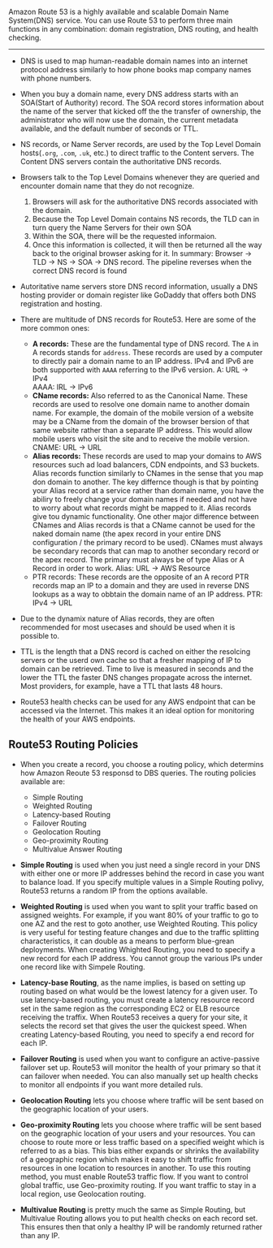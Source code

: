 
Amazon Route 53 is a highly available and scalable Domain Name System(DNS) service. You can use Route 53 to perform three main functions in any combination: domain registration, DNS routing, and health checking.

---

- DNS is used to map human-readable domain names into an internet protocol address similarly to how phone books map company names with phone numbers.

- When you buy a domain name, every DNS address starts with an SOA(Start of Authority) record. The SOA record stores information about the name of the server that kicked off the the transfer of ownership, the administrator who will now use the domain, the current metadata available, and the default number of seconds or TTL.

- NS records, or Name Server records, are used by the Top Level Domain hosts(`.org`, `.com`, `.uk`, etc.) to direct traffic to the Content servers. The Content DNS servers contain the authoritative DNS records.

- Browsers talk to the Top Level Domains whenever they are queried and encounter domain name that they do not recognize.
    1. Browsers will ask for the authoritative DNS records associated with the domain.
    2. Because the Top Level Domain contains NS records, the TLD can in turn query the Name Servers for their own SOA
    3. Within the SOA, there will be the requested informaion.
    4. Once this information is collected, it will then be  returned all the way back to the original browser asking for it.
    In summary: Browser -> TLD -> NS -> SOA -> DNS record. The pipeline reverses when the correct DNS record is found

- Autoritative name servers store DNS record information, usually a DNS hosting provider or domain register like GoDaddy that offers both DNS registration and hosting.

- There are multitude of DNS records for Route53. Here are some of the more common ones:
    - **A records:** These are the fundamental type of DNS record. The `A` in A records stands for `address`. These records are used by a computer to directly pair a domain name to an IP address. IPv4 and IPv6 are both supported with `AAAA` referring to the IPv6 version.
        A: URL -> IPv4<br>AAAA: IRL -> IPv6
    - **CName records:** Also referred to as the Canonical Name. These records are used to resolve one domain name to another domain name. For example, the domain of the mobile version of a website may be a CName from the domain of the browser bersion of that same website rather than a separate IP address. This would allow mobile users who visit the site and to receive the mobile version.
        CNAME: URL -> URL
    - **Alias records:** These records are used to map your domains to AWS resources such ad load balancers, CDN endpoints, and S3 buckets. Alias records function similarly to CNames in the sense that you map don domain to another.
        The key differnce though is that by pointing your Alias record at a service rather than domain name, you have the abiliry to freely change your domain names if needed and not have to worry about what records might be mapped to it. Alias records give tou dynamic functionality.
        One other major difference between CNames and Alias records is that a CName cannot be used for the naked domain name (the apex record in your entire DNS configuration / the primary record to be used). CNames must always be secondary records that can map to another secondary record or the apex record. The primary must always be of type Alias or A Record in order to work.
        Alias: URL -> AWS Resource
    - PTR records: These records are the opposite of an A record PTR records map an IP to a domain and they are used in reverse DNS lookups as a way to obbtain the domain name of an IP address.
        PTR: IPv4 -> URL

- Due to the dynamix nature of Alias records, they are often recommended for most usecases and should be used when it is possible to.

- TTL is the length that a DNS record is cached on either the resolcing servers or the userd own cache so that a fresher mapping of IP to domain can be retrieved. Time to live is measured in seconds and the lower the TTL the faster DNS changes propagate across the internet. Most providers, for example, have a TTL that lasts 48 hours.
  
-  Route53 health checks can be used for any AWS endpoint that can be accessed via the Internet. This makes it an ideal option for monitoring the health of your AWS endpoints.

## Route53 Routing Policies

- When you create a record, you choose a routing policy, which determins how Amazon Reoute 53 responsd to DBS queries. The routing policies available are:
    - Simple Routing
    - Weighted Routing
    - Latency-based Routing
    - Failover Routing
    - Geolocation Routing
    - Geo-proximity Routing
    - Multivalue Answer Routing

- **Simple Routing** is used when you just need a single record in your DNS with either one or more IP addresses behind the record in case you want to balance load. If you specify multiple values in a Simple Routing polivy, Route53 returns a random IP from the options available.

- **Weighted Routing** is used when you want to split your traffic based on assigned weights. For example, if you want 80% of your traffic to go to one AZ and the rest to goto another, use Weighted Routing. This policy is very useful for testing feature changes and due to the traffic splitting characteristics, it can double as a means to perform blue-grean deployments. When creating Whighted Routing, you need to specify a new record for each IP address. You cannot group the various IPs under one record like with Simpele Routing.

- **Latency-base Routing**, as the name implies, is based on setting up routing based on what would be the lowest latency for a given user. To use latency-based routing, you must create a latency resource record set in the same region as the corresponding EC2 or ELB resource receiving the traffix. When Route53 receives a query for your site, it selects the record set that gives the user the quickest speed. When creating Latency-based Routing, you need to specify a end record for each IP.

- **Failover Routing** is used when you want to configure an active-passive failover set up. Route53 will monitor the health of your primary so that it can failover when needed. You can also manually set up health checks to monitor all endpoints if you want more detailed ruls.

- **Geolocation Routing** lets you choose where traffic will be sent based on the geographic location of your users.

- **Geo-proximity Routing** lets you choose where traffic will be sent based on the geographic location of your users and your resources. You can choose to route more or less traffic based on a specified weight which is referred to as a bias. This bias either expands or shrinks the availability of a geographic region which makes it easy to shift traffic from resources in one location to resources in another.
    To use this routing method, you must enable Route53 traffic flow. If you want to control global traffic, use Geo-proximity routing. If you want traffic to stay in a local region, use Geolocation routing.

- **Multivalue Routing** is pretty much the same as Simple Routing, but Multivalue Routing allows you to put health checks on each record set. This ensures then that only a healthy IP will be randomly returned rather than any IP.
  